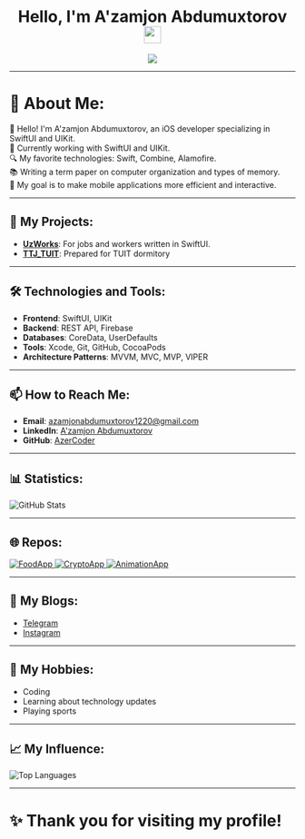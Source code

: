 <h1 align="center">
  Hello, I'm A'zamjon Abdumuxtorov
  <img src="https://media.giphy.com/media/hvRJCLFzcasrR4ia7z/giphy.gif" width="30px">
</h1>
<p align="center">
  <img src="https://readme-typing-svg.herokuapp.com?color=%2336BCF7&lines=iOS+Developer;Expert+in+SwiftUI+and+UIKit" />
</p>

---

# 💫 About Me:
👋 Hello! I'm A'zamjon Abdumuxtorov, an iOS developer specializing in SwiftUI and UIKit.<br>🌱 Currently working with SwiftUI and UIKit.<br>🔍 My favorite technologies: Swift, Combine, Alamofire.<br>📚 Writing a term paper on computer organization and types of memory.<br>🎯 My goal is to make mobile applications more efficient and interactive.

---

## 🚀 My Projects:
- **[UzWorks](https://github.com/AzerCoder/UzWorks)**: For jobs and workers written in SwiftUI.
- **[TTJ_TUIT](https://github.com/AzerCoder/TTJ_TUIT)**: Prepared for TUIT dormitory

---

## 🛠 Technologies and Tools:
- **Frontend**: SwiftUI, UIKit
- **Backend**: REST API, Firebase
- **Databases**: CoreData, UserDefaults
- **Tools**: Xcode, Git, GitHub, CocoaPods
- **Architecture Patterns**: MVVM, MVC, MVP, VIPER

---

## 📫 How to Reach Me:
- **Email**: azamjonabdumuxtorov1220@gmail.com
- **LinkedIn**: [A'zamjon Abdumuxtorov](https://www.linkedin.com/in/azamjon-abdumuxtorov/)
- **GitHub**: [AzerCoder](https://github.com/AzerCoder)

---

## 📊 Statistics:
<p align="">
  <img src="https://github-readme-stats.vercel.app/api?username=AzerCoder&show_icons=true&theme=radical" alt="GitHub Stats" />
</p>

---

## 🌐 Repos:
<p align="">
  <a href="https://github.com/AzerCoder/FoodApp">
    <img src="https://github-readme-stats.vercel.app/api/pin/?username=AzerCoder&repo=FoodApp&theme=radical" alt="FoodApp" />
  </a>
  <a href="https://github.com/AzerCoder/CryptoApp">
    <img src="https://github-readme-stats.vercel.app/api/pin/?username=AzerCoder&repo=CryptoApp&theme=radical" alt="CryptoApp" />
  </a>
  <a href="https://github.com/AzerCoder/AnimationApp">
    <img src="https://github-readme-stats.vercel.app/api/pin/?username=AzerCoder&repo=AnimationApp&theme=radical" alt="AnimationApp" />
  </a>
</p>

---

## 💬 My Blogs:
- [Telegram](https://t.me/Azamjon_Abdumuxtorov) 
- [Instagram](https://www.instagram.com/azamjon_abdumuxtorov)
---

## 🎨 My Hobbies:
- Coding
- Learning about technology updates
- Playing sports

---

## 📈 My Influence:
<p align="">
  <img src="https://github-readme-stats.vercel.app/api/top-langs/?username=AzerCoder&layout=compact&theme=radical" alt="Top Languages" />
</p>

---

# ✨ Thank you for visiting my profile!
